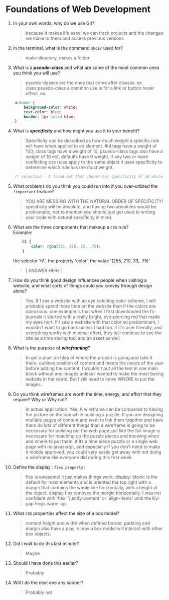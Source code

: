# Foundations of Web Development
01. In your own words, why do we use Git?
    > because it makes life easy! we can track projects and the changes we make to them and access previous versions

02. In the terminal, what is the command `mkdir` used for?
    > make directory, makes a folder

03. What is a ***pseudo-class*** and what are some of the most common ones you think you will use?
    > psuedo classes are the ones that come after classes. ex. class:psuedo-class a common use is for a link or button hover effect. ex. 
```css
    a:hover {
        background-color: white;
        text-color: blue;
        border: 2px solid blue; 
    }
```

04. What is ***specificity*** and how might you use it to your benefit?
    > Specificity can be described as how much weight a specific rule will have when applied to an element. #id tags have a weight of 100, class tags have a weight of 10, psuedo-class tags also have a weight of 10 ect, defaults have 0 weight. if any two or more conflicting css rules apply to the same object it uses specificity to determine which rule has the most weight.
```css
    /* corection - I found out that :hover has specificity of 10 while some others like :before and :after just have 1. Not all psuedo-classes are created equal. */
```

05. What problems do you think you could run into if you over-utilized the `!important` feature?
    > YOU ARE MESSING WITH THE NATURAL ORDER OF SPECIFICITY! specificity will be absolute, and having two absolutes would be problematic, not to mention you should just get used to writing your code with natural specificity in mind.

06. What are the three components that makeup a `CSS` rule? <br> Example:
    ```css
        h1 {
            color: rgba(255, 210, 33, .75);
        }
    ```
    the selector 'h1', the property 'color', the value '(255, 210, 33, .75)'

    > | ANSWER HERE |

07. How do you think good design influences people when visiting a website, and what sorts of things could you convey through design alone?
    > Yes. If I see a website with an eye catching color scheme, I will probably spend more time on the website than if the colors are obnoxious. one example is that when I first downloaded the fs-journals it started with a really bright, eye-piercing red that made my eyes hurt. If I saw a website with that color so predominant, I wouldn't want to go back unless I had too.
    if it's user friendly, and everything works with minimal effort, they will continue to see the site as a time saving tool and an asset as well. 

08. What is the purpose of ***wireframing***?
    > to get a plan! an Idea of where the project is going and take it there. outlines position of content and meets the needs of the user before adding the content. 
    I wouldn't put all the text in one main block without any images unless I wanted to make the most boring website in the world. But I still need to know WHERE to put the images. 

09. Do you think wireframes are worth the time, energy, and effort that they require? Why or Why not?
    > In actual application. Yes. A wireframe can be compared to having the picture on the box while building a puzzle. If you are designing multiple pages of content and want to link them together and have them do lots of different things than a wireframe is going to be necessary for building out the web page just like the full image is necessary for matching up the puzzle pieces and knowing when and where to put them. 
    if its a nine piece puzzle or a single web page with no javascript, and especially if you don't need to make it mobile approved. you could very easily get away with not doing a wireframe like everyone did during this first week.

10. Define the display `:flex property:`
    > flex is awesome! it just makes things work. 
    display: block; is the default for most elements and is oriented the top right with a margin that contains the whole line horizontally, with a height of the object. 
    display flex removes the margin horizontally. 
    I was not confident with 'flex' 'justify-content' or 'align-items' until the lily-pap frogs warm-up.

11. What `CSS` properties affect the size of a box model?
    > content
    height and width when defined
    border, padding and margin also have a play in how a box model will interact with other box objects. 

12. Did I wait to do this last minute?
    > Maybe 

13. Should I have done this earlier?
    > Probably

14. Will I do the next one any sooner?
    > Probably not